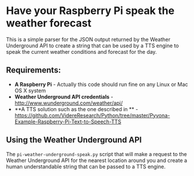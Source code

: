Have your Raspberry Pi speak the weather forecast
========================================

This is a simple parser for the JSON output returned by the Weather Underground API to create a string that can be used by a TTS engine to speak the current weather conditions and forecast for the day.


## Requirements:

* **A Raspberry Pi** - Actually this code should run fine on any Linux or Mac OS X system
* **Weather Underground API credentials** - http://www.wunderground.com/weather/api/
* **A TTS solution such as the one described in ** - 
  https://github.com/VidereResearch/Python/tree/master/Pyvona-Example-Raspberry-Pi-Text-to-Speech-TTS

## Using the Weather Underground API

The `pi-weather-underground-speak.py` script that will make a request to the Weather Underground API for the nearest location around you and create a human understandable string that can be passed to a TTS engine.
